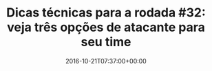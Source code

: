 ---
layout: post
title: "Dicas técnicas para a rodada #32: veja três opções de atacante para seu time"
date: 2016-10-21T07:37:00+00:00
external_link: "http://globoesporte.globo.com/cartola-fc/dicas/noticia/2016/10/dicas-tecnicas-para-rodada-32-veja-tres-opcoes-de-atacante-para-seu-time.html"
categories: news globo.com
---